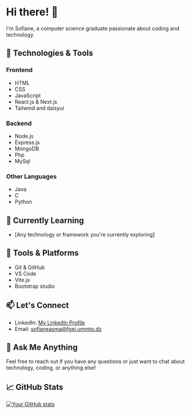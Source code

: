 # Hi there! 👋

I'm Sofiane, a computer science graduate passionate about coding and technology.

## 🚀 Technologies & Tools

### Frontend
- HTML
- CSS
- JavaScript
- React.js & Next.js
- Tailwind and daisyui

### Backend
- Node.js
- Express.js
- MongoDB
- Php
- MySql

### Other Languages
- Java
- C
- Python

## 🌱 Currently Learning

- [Any technology or framework you're currently exploring]

## 🔧 Tools & Platforms

- Git & GitHub
- VS Code
- Vite.js
- Bootstrap studio

## 📫 Let's Connect

- LinkedIn: [My LinkedIn Profile](https://www.linkedin.com/in/sofiane-asma-4ab4ab2b4/)
- Email: sofianeasma@fgei.ummto.dz

## 💬 Ask Me Anything

Feel free to reach out if you have any questions or just want to chat about technology, coding, or anything else!

## 📈 GitHub Stats

[![Your GitHub stats](https://github-readme-stats.vercel.app/api?username=SOf1AN3&show_icons=true&theme=radical)](https://github.com/anuraghazra/github-readme-stats)

